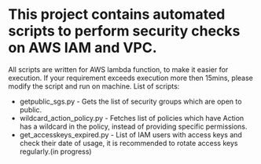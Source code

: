 # This project contains automated scripts to perform security checks on AWS IAM and VPC.

All scripts are written for AWS lambda function, to make it easier for execution. If your requirement exceeds execution more then 15mins, please modify the script and run on machine.
List of scripts:

- getpublic_sgs.py - Gets the list of security groups which are open to public.
- wildcard_action_policy.py - Fetches list of policies which have Action has a wildcard in the policy, instead of providing specific permissions.
- get_accesskeys_expired.py - List of IAM users with access keys and check their date of usage, it is recommended to rotate access keys regularly.(in progress)
